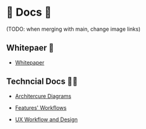 # 📖 Docs 📖

(TODO: when merging with main, change image links)

## Whitepaer 📜

- [Whitepaper](https://github.com/CarlosAlegreUr/ConstellationChainlinkHackathon2023/blob/designDev/docs/whitepaper.md)

## Techncial Docs 🧑‍💻

- [Architercure Diagrams](https://github.com/CarlosAlegreUr/ConstellationChainlinkHackathon2023/blob/designDev/docs/architechture.md)

- [Features' Workflows](https://github.com/CarlosAlegreUr/ConstellationChainlinkHackathon2023/blob/designDev/docs/backend-workflows)

- [UX Workflow and Design](https://github.com/CarlosAlegreUr/ConstellationChainlinkHackathon2023/blob/designDev/docs/ux-workflows)
